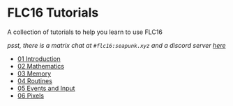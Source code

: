 # FLC16 Tutorials
A collection of tutorials to help you learn to use FLC16

*psst, there is a matrix chat at `#flc16:seapunk.xyz` and a discord server [here](https://discord.gg/pyKb2dXtZk)*

* [01 Introduction](01-introduction.md)
* [02 Mathematics](02-math.md)
* [03 Memory](03-mem.md)
* [04 Routines](04-routines.md)
* [05 Events and Input](05-reserved.md)
* [06 Pixels](06-pixels.md)